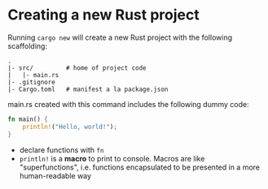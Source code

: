 # Creating a new Rust project
Running `cargo new` will create a new Rust project with the following scaffolding:

```
.
|- src/         # home of project code
|   |- main.rs
|- .gitignore   
|- Cargo.toml   # manifest a la package.json
```


main.rs created with this command includes the following dummy code:
```rust
fn main() {
    println!("Hello, world!");
}
```

- declare functions with `fn`
- `println!` is a **macro** to print to console. Macros are like "superfunctions", i.e. functions encapsulated to be presented in a more human-readable way
